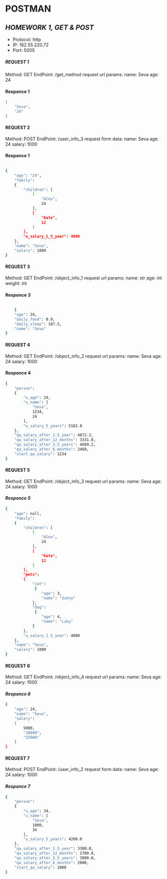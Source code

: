 # POSTMAN
## _HOMEWORK 1, GET & POST_

- Protocol: http
- IP: 162.55.220.72
- Port: 5005

##### **REQUEST 1** 
Method: GET
EndPoint: /get_method
request url params: 
 name: Seva
 age: 24
#### **Responce 1**
```sh
[
    "Seva",
    "24"
]
```

#### **REQUEST 2**
Method: POST
EndPoint: /user_info_3
request form data: 
 name: Seva
 age: 24
 salary: 1000
#### **Responce 1**
```sh

{
    "age": "24",
    "family": 
    {
        "children": [
            [
                "Alex",
                24
            ],
            [
                "Kate",
                12
            ]
        ],
        "u_salary_1_5_year": 4000
    },
    "name": "Seva",
    "salary": 1000
}

```

#### **REQUEST 3**
Method: GET
EndPoint: /object_info_1
request url params: 
 name: str
 age: int
 weight: int
#### **Responce 3**
```sh

    {
    "age": 24,
    "daily_food": 0.9,
    "daily_sleep": 187.5,
    "name": "Seva"
}

```

#### **REQUEST 4**
Method: GET
EndPoint: /object_info_2
request url params: 
 name: Seva
 age: 24
 salary: 1000
#### **Responce 4**
```sh
{
    "person": 
    {
        "u_age": 24,
        "u_name": [
            "Seva",
            1234,
            24
        ],
        "u_salary_5_years": 5182.8
    },
    "qa_salary_after_1.5_year": 4072.2,
    "qa_salary_after_12_months": 3331.8,
    "qa_salary_after_3.5_years": 4689.2,
    "qa_salary_after_6_months": 2468,
    "start_qa_salary": 1234
}
```

#### **REQUEST 5**
Method: GET
EndPoint: /object_info_3
request url params: 
 name: Seva
 age: 24
 salary: 1000
#### *Responce 5*
```sh
{
    "age": null,
    "family": 
    {
        "children": [
            [
                "Alex",
                24
            ],
            [
                "Kate",
                12
            ]
        ],
        "pets": 
        {
            "cat":
             {
                "age": 3,
                "name": "Sunny"
            },
            "dog":
             {
                "age": 4,
                "name": "Luky"
            }
        },
        "u_salary_1_5_year": 4000
    },
    "name": "Seva",
    "salary": 1000
}
```

#### **REQUEST 6**
Method: GET
EndPoint: /object_info_4
request url params: 
 name: Seva
 age: 24
 salary: 1000
#### *Responce 6*
```sh
{
    "age": 24,
    "name": "Seva",
    "salary": 
    [
        5000,
        "10000",
        "15000"
    ]
}

```

#### **REQUEST 7**
Method: POST
EndPoint: /user_info_2
request form data: 
 name: Seva
 age: 24
 salary: 1000
#### *Responce 7*
```sh
{
    "person": 
    {
        "u_age": 34,
        "u_name": [
            "Seva",
            1000,
            34
        ],
        "u_salary_5_years": 4200.0
    },
    "qa_salary_after_1.5_year": 3300.0,
    "qa_salary_after_12_months": 2700.0,
    "qa_salary_after_3.5_years": 3800.0,
    "qa_salary_after_6_months": 2000,
    "start_qa_salary": 1000
}
```










